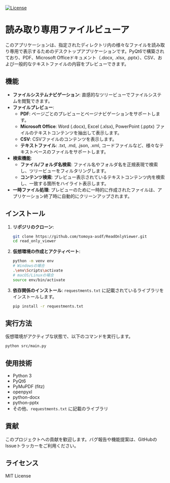 [![License](https://img.shields.io/badge/license-Apache%202.0-blue.svg)](https://github.com/tomoya-asdf/ReadOnlyViewer/blob/main/LICENSE)

# 読み取り専用ファイルビューア

このアプリケーションは、指定されたディレクトリ内の様々なファイルを読み取り専用で表示するためのデスクトップアプリケーションです。PyQt6で構築されており、PDF、Microsoft Officeドキュメント（.docx, .xlsx, .pptx）、CSV、および一般的なテキストファイルの内容をプレビューできます。

## 機能

- **ファイルシステムナビゲーション**: 直感的なツリービューでファイルシステムを閲覧できます。
- **ファイルプレビュー**:
    - **PDF**: ページごとのプレビューとページナビゲーションをサポートします。
    - **Microsoft Office**: Word (.docx), Excel (.xlsx), PowerPoint (.pptx) ファイルのテキストコンテンツを抽出して表示します。
    - **CSV**: CSVファイルのコンテンツを表示します。
    - **テキストファイル**: .txt, .md, .json, .xml, コードファイルなど、様々なテキストベースのファイルをサポートします。
- **検索機能**:
    - **ファイル/フォルダ名検索**: ファイル名やフォルダ名を正規表現で検索し、ツリービューをフィルタリングします。
    - **コンテンツ検索**: プレビュー表示されているテキストコンテンツ内を検索し、一致する箇所をハイライト表示します。
- **一時ファイル処理**: プレビューのために一時的に作成されたファイルは、アプリケーション終了時に自動的にクリーンアップされます。

## インストール

1. **リポジリのクローン**:
   ```bash
   git clone https://github.com/tomoya-asdf/ReadOnlyViewer.git 
   cd read_only_viewer
   ```

2. **仮想環境の作成とアクティベート**:
   ```bash
   python -m venv env
   # Windowsの場合
   .\env\Scripts\activate
   # macOS/Linuxの場合
   source env/bin/activate
   ```

3. **依存関係のインストール**:
   `requestments.txt` に記載されているライブラリをインストールします。
   ```bash
   pip install -r requestments.txt
   ```

## 実行方法

仮想環境がアクティブな状態で、以下のコマンドを実行します。

```bash
python src/main.py
```

## 使用技術

- Python 3
- PyQt6
- PyMuPDF (fitz)
- openpyxl
- python-docx
- python-pptx
- その他、`requestments.txt` に記載のライブラリ

## 貢献

このプロジェクトへの貢献を歓迎します。バグ報告や機能提案は、GitHubのIssueトラッカーをご利用ください。

## ライセンス

MIT License